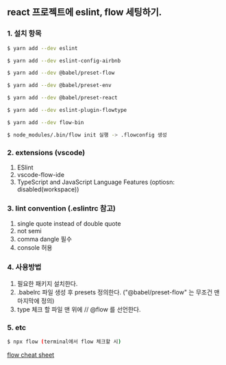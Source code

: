 ## react 프로젝트에 eslint, flow 세팅하기.

### 1. 설치 항목

```bash
$ yarn add --dev eslint

$ yarn add --dev eslint-config-airbnb

$ yarn add --dev @babel/preset-flow

$ yarn add --dev @babel/preset-env

$ yarn add --dev @babel/preset-react

$ yarn add --dev eslint-plugin-flowtype

$ yarn add --dev flow-bin

$ node_modules/.bin/flow init 실행 -> .flowconfig 생성
```

### 2. extensions (vscode)

1. ESlint
2. vscode-flow-ide
3. TypeScript and JavaScript Language Features
(optiosn: disabled(workspace))

### 3. lint convention (.eslintrc 참고)

1. single quote instead of double quote
2. not semi
3. comma dangle 필수
4. console 허용

### 4. 사용방법
1. 필요한 패키지 설치한다.
2. .babelrc 파일 생성 후 presets 정의한다. ("@babel/preset-flow" 는 무조건 맨 마지막에 정의)
3. type 체크 할 파일 맨 위에 // @flow 를 선언한다.

### 5. etc
```bash
$ npx flow (terminal에서 flow 체크할 시)
```

[flow cheat sheet](https://www.saltycrane.com/flow-type-cheat-sheet/latest/) 